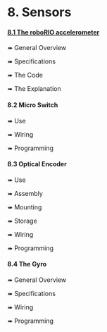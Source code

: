 # 8. Sensors

#### [8.1 The roboRIO accelerometer](roborioacclerometer.md)
➠ General Overview

➠ Specifications

➠ The Code

➠ The Explanation

#### 8.2 Micro Switch
➠ Use

➠ Wiring

➠ Programming

#### 8.3 Optical Encoder
➠ Use

➠ Assembly

➠ Mounting

➠ Storage

➠ Wiring

➠ Programming

#### 8.4 The Gyro
➠ General Overview

➠ Specifications

➠ Wiring

➠ Programming
